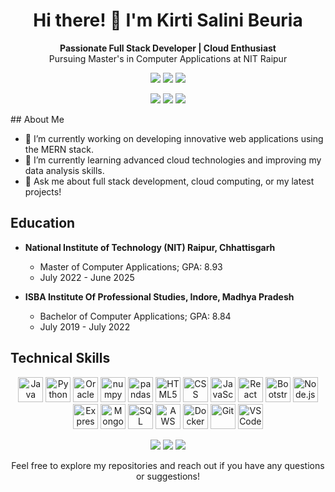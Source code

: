 <!-- Header -->
<h1 align="center">Hi there! 👋 I'm Kirti Salini Beuria</h1>

<p align="center">
  <b>Passionate Full Stack Developer | Cloud Enthusiast</b>
  <br />
  Pursuing Master's in Computer Applications at NIT Raipur
</p>

<!-- Contact and Social Media Links -->
<p align="center">
  <a href="https://www.linkedin.com/in/kirti-salini-beuria" target="_blank"><img src="https://img.shields.io/badge/LinkedIn-Profile-blue?style=flat&logo=linkedin" /></a>
  <a href="https://my-creative-repository.onrender.com" target="_blank"><img src="https://img.shields.io/badge/Portfolio-Website-green?style=flat&logo=react" /></a>
  <a href="mailto:kirtisalinijma@gmail.com"><img src="https://img.shields.io/badge/Email-Contact-red?style=flat&logo=gmail" /></a>
</p>

<p align="center">
  <img src="https://img.shields.io/github/followers/kirti-salini?style=social" />
  <img src="https://img.shields.io/github/stars/kirti-salini?style=social" />
  <img src="https://komarev.com/ghpvc/?username=kirti-salini&label=Profile%20Views&color=blue&style=flat" />
</p>
<!-- About Me -->
## About Me

- 🔭 I’m currently working on developing innovative web applications using the MERN stack.
- 🌱 I’m currently learning advanced cloud technologies and improving my data analysis skills.
- 💬 Ask me about full stack development, cloud computing, or my latest projects!

<!-- Education -->
## Education

- **National Institute of Technology (NIT) Raipur, Chhattisgarh**
  - Master of Computer Applications; GPA: 8.93
  - July 2022 - June 2025

- **ISBA Institute Of Professional Studies, Indore, Madhya Pradesh**
  - Bachelor of Computer Applications; GPA: 8.84
  - July 2019 - July 2022

<!-- Technical Skills with Icons -->

## Technical Skills

<p align="center">
  <!-- Programming Languages -->
  <img src="https://img.icons8.com/color/48/000000/java-coffee-cup-logo--v1.png" alt="Java" title="Java" width="40" height="40" />
  <img src="https://img.icons8.com/color/48/000000/python--v1.png" alt="Python" title="Python" width="40" height="40" />
  <img src="https://img.icons8.com/color/48/000000/oracle-logo.png" alt="Oracle PL/SQL" title="Oracle PL/SQL" width="40" height="40" />
  <!-- Data Analysis Libraries -->
  <img src="https://img.icons8.com/color/48/000000/numpy.png" alt="numpy" title="numpy" width="40" height="40" />
  <img src="https://img.icons8.com/color/48/000000/pandas.png" alt="pandas" title="pandas" width="40" height="40" />
  <!-- Front-End Development -->
  <img src="https://img.icons8.com/color/48/000000/html-5--v1.png" alt="HTML5" title="HTML5" width="40" height="40" />
  <img src="https://img.icons8.com/color/48/000000/css3.png" alt="CSS" title="CSS" width="40" height="40" />
  <img src="https://img.icons8.com/color/48/000000/javascript--v1.png" alt="JavaScript" title="JavaScript" width="40" height="40" />
  <img src="https://img.icons8.com/ultraviolet/40/000000/react--v2.png" alt="React JS" title="React JS" width="40" height="40" />
  <img src="https://img.icons8.com/color/48/000000/bootstrap.png" alt="Bootstrap" title="Bootstrap" width="40" height="40" />
  <!-- Back-End Development -->
  <img src="https://img.icons8.com/color/48/000000/nodejs.png" alt="Node.js" title="Node.js" width="40" height="40" />
  <img src="https://img.icons8.com/color/48/000000/express.png" alt="Express" title="Express" width="40" height="40" />
  <img src="https://img.icons8.com/color/48/000000/mongodb.png" alt="MongoDB" title="MongoDB" width="40" height="40" />
  <img src="https://img.icons8.com/color/48/000000/sql.png" alt="SQL" title="SQL" width="40" height="40" />
  <!-- Cloud Technologies -->
  <img src="https://img.icons8.com/color/48/000000/amazon-web-services.png" alt="AWS Cloud" title="AWS Cloud" width="40" height="40" />
  <!-- Development Tools -->
  <img src="https://img.icons8.com/color/48/000000/docker.png" alt="Docker" title="Docker" width="40" height="40" />
  <img src="https://img.icons8.com/color/48/000000/git.png" alt="Git" title="Git" width="40" height="40" />
  <img src="https://img.icons8.com/color/48/000000/visual-studio-code-2019.png" alt="VSCode" title="VSCode" width="40" height="40" />
</p>

  


<p align="center">
  <img src="https://img.shields.io/github/followers/kirti-salini?style=social" />
  <img src="https://img.shields.io/github/stars/kirti-salini?style=social" />
  <img src="https://komarev.com/ghpvc/?username=kirti-salini&label=Profile%20Views&color=blue&style=flat" />
</p>

<p align="center">
  Feel free to explore my repositories and reach out if you have any questions or suggestions!
</p>
